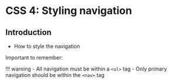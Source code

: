 # CSS 4: Styling navigation


## Introduction

- How to style the navigation

Important to remember:  

!!! warning
    - All navigation must be within a `<ul>` tag
    - Only primary navigation should be within the `<nav>` tag


